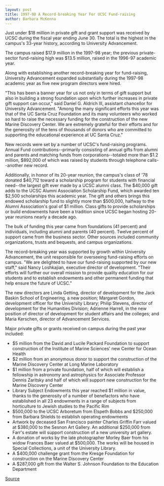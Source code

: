 ```yaml
---
layout: post
title: 1997-98 A Record-breaking Year For UCSC Fund-raising
author: Barbara McKenna
---
```


Just under $18 million in private gift and grant support was received by UCSC during the fiscal year ending June 30. The total is the highest in the campus's 33-year history, according to University Advancement.

The campus raised $17.9 million in the 1997-98 year; the previous private-sector fund-raising high was $13.5 million, raised in the 1996-97 academic year.

Along with establishing another record-breaking year for fund-raising, University Advancement expanded substantially during the 1997-98 academic year as five new program directors were hired.

"This has been a banner year for us not only in terms of gift support but also in building a strong foundation upon which further increases in private gift support can occur," said Daniel G. Aldrich III, assistant chancellor for University Advancement. "Among the many significant efforts this year was that of the UC Santa Cruz Foundation and its many volunteers who worked so hard to raise the necessary funding for the construction of the new Marine Discovery Center. We are extremely grateful for their efforts and for the generosity of the tens of thousands of donors who are committed to supporting the educational experience at UC Santa Cruz."

New records were set by a number of UCSC's fund-raising programs. Annual Fund contributions--primarily consisting of annual gifts from alumni and parents and matching funds from corporations--totaled more than $1.2 million, $892,000 of which was raised by students through telephone calls--another new record.

Additionally, in honor of its 20-year reunion, the campus's class of '78 donated $40,712 toward a scholarship program for students with financial need--the largest gift ever made by a UCSC alumni class. The $40,000 gift adds to the UCSC Alumni Association Scholarship Fund, which awarded ten $2,500 scholarships this academic year. The gift and others brings this endowed scholarship fund to slightly more than $500,000, halfway to the Alumni Association's goal of $1 million. Class gifts to provide scholarships or build endowments have been a tradition since UCSC began hosting 20-year reunions nearly a decade ago.

The bulk of funding this year came from foundations (41 percent) and individuals, including alumni and parents (40 percent). Twelve percent of support came from the business sector. Other sources included community organizations, trusts and bequests, and campus organizations.

The record-breaking year was supported by growth within University Advancement, the unit responsible for overseeing fund-raising efforts on campus. "We are delighted to have our fund-raising supported by our new staff," said Nancy Loshkajian, executive director of development. "Their efforts will further our overall mission to provide quality education for our students and to establish endowments and other permanent funding that help ensure the future of UCSC."

The new directors are Linda Getting, director of development for the Jack Baskin School of Engineering, a new position; Margaret Gordon, development officer for the University Library; Philip Stevens, director of development for the Humanities Division; Adrienne Harrell, in the new position of director of development for student affairs and the colleges; and Maria Kerschen, director of Advancement Services.

Major private gifts or grants received on campus during the past year included:
* $5 million from the David and Lucile Packard Foundation to support construction of the Institute of Marine Sciences' new Center for Ocean Health
* $2 million from an anonymous donor to support the construction of the Marine Discovery Center at Long Marine Laboratory
* $1 million from a private foundation, half of which will establish a fellowship in astronomy and astrophysics for Associate Professor Dennis Zaritsky and half of which will support new construction for the Marine Discovery Center
* Library Subject Endowments this year reached $1 million in value, thanks to the generosity of a number of benefactors who have established in all 23 endowments in a range of subjects from horticulture to Jewish studies to the Pacific Rim
* $500,000 to the UCSC Arboretum from Elspeth Bobbs and $250,000 from Barbara Shields to establish operating endowments
* Artwork by deceased San Francisco painter Charles Griffin Farr valued at $380,000 to the Sesnon Art Gallery. An additional $250,000 from Farr's estate will support construction of a new university art gallery.
* A donation of works by the late photographer Morley Baer from his widow Frances Baer valued at $500,000. The works will be housed in Special Collections, a unit of the University Library.
* A $400,000 challenge grant from the Kresge Foundation for construction on the Marine Discovery Center
* A $287,000 gift from the Walter S. Johnson Foundation to the Education Department

[Source](http://www1.ucsc.edu/oncampus/currents/98-99/08-24/totals.htm "Permalink to 1997-98 private fund-raising totals: 08-24-98")
